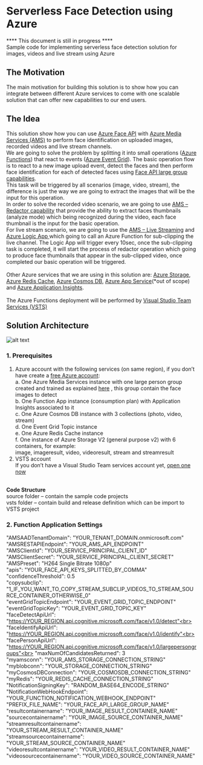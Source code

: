 # Serverless Face Detection using Azure
**** This document is still in progress ****<br>
Sample code for implementing serverless face detection solution for images, videos and live stream using Azure

## The Motivation
The main motivation for building this solution is to show how you can integrate between different Azure services to come with one scalable solution that can offer new capabilities to our end users.

## The Idea
This solution show how you can use <a href="https://docs.microsoft.com/en-us/azure/cognitive-services/face/overview">Azure Face API</a> with <a href="https://docs.microsoft.com/en-us/azure/cognitive-services/face/overview">Azure Media Services (AMS)</a> to perform face identification on uploaded images, recorded videos and live stream channels. <br>
We are going to solve the problem by splitting it into small operations (<a href="https://azure.microsoft.com/en-us/services/functions/">Azure Functions</a>) that react to events (<a href="https://azure.microsoft.com/en-us/services/event-grid/">Azure Event Grid</a>). 
The basic operation flow is to react to a new image upload event, detect the faces and then perform face identification for each of detected faces using <a href="https://docs.microsoft.com/en-us/azure/cognitive-services/face/face-api-how-to-topics/how-to-use-large-scale">Face API large group capabilities</a>.<br>
This task will be triggered by all scenarios (image, video, stream), the difference is just the way we are going to extract the images that will be the input for this operation. <br>
In order to solve the recorded video scenario, we are going to use <a href="https://docs.microsoft.com/en-us/azure/media-services/previous/media-services-face-redaction">AMS – Redactor capability</a> that provide the ability to extract faces thumbnails (analyze mode) which being recognized during the video, each face thumbnail is the input for the basic operation. <br>
For live stream scenario, we are going to use the <a href="https://docs.microsoft.com/en-us/azure/media-services/previous/media-services-manage-channels-overview">AMS – Live Streaming</a> and <a href="https://azure.microsoft.com/en-us/services/logic-apps/">Azure Logic App </a> which going to call an Azure Function for sub-clipping the live channel. The Logic App will trigger every 10sec, once the sub-clipping task is completed, it will start the process of redactor operation which going to produce face thumbnails that appear in the sub-clipped video, once completed our basic operation will be triggered. <br><br>
Other Azure services that we are using in this solution are: <a href="https://azure.microsoft.com/en-us/services/storage/">Azure Storage</a>, <a href="https://azure.microsoft.com/en-us/services/cache/">Azure Redis Cache</a>, <a href="https://docs.microsoft.com/en-us/azure/cosmos-db/introduction">Azure Cosmos DB</a>, <a href="https://azure.microsoft.com/en-us/services/app-service/">Azure App Service</a>(*out of scope) and <a href="https://azure.microsoft.com/en-us/services/application-insights/">Azure Application Insights</a>. <br><br>
The Azure Functions deployment will be performed by <a href="https://www.visualstudio.com/team-services/">Visual Studio Team Services (VSTS)</a><br>

## Solution Architecture
![alt text](https://github.com/yaprigal/ServerlessFaceDetection/blob/master/Capture.PNG)

### 1. Prerequisites
1.	Azure account with the following services (on same region), if you don’t have create a <a href="https://azure.microsoft.com/en-us/free/">free Azure account</a>:<br>
a.	One Azure Media Services instance with one large person group created and trained as explained <a href="https://docs.microsoft.com/en-us/azure/cognitive-services/face/face-api-how-to-topics/how-to-use-large-scale">here</a> , this group contain the face images to detect<br>
b.	One Function App instance (consumption plan) with Application Insights associated to it<br>
c.	One Azure Cosmos DB instance with 3 collections (photo, video, stream) <br>
d.	One Event Grid Topic instance<br>
e.	One Azure Redis Cache instance<br>
f.	One instance of Azure Storage V2 (general purpose v2) with 6 containers, for example:<br>
image, imageresult, video, videoresult, stream and streamresult<br>
2.	VSTS account <br>
If you don’t have a Visual Studio Team services account yet, <a href="https://go.microsoft.com/fwlink/?LinkId=307137">open one now</a> 
<br>
<b>Code Structure</b><br>
 source folder – contain the sample code projects<br>
 vsts folder – contain build and release definition which can be import to VSTS project<br>

### 2. Function Application Settings
"AMSAADTenantDomain": "YOUR_TENANT_DOMAIN.onmicrosoft.com"<br>
"AMSRESTAPIEndpoint": "YOUR_AMS_API_ENDPOINT"<br>
"AMSClientId": "YOUR_SERVICE_PRINCIPAL_CLIENT_ID"<br>
"AMSClientSecret": "YOUR_SERVICE_PRINCIPAL_CLIENT_SECRET"<br>
"AMSPreset": "H264 Single Bitrate 1080p"<br>
"apis": "YOUR_FACE_API_KEYS_SPLITTED_BY_COMMA"<br>
"confidenceThreshold": 0.5<br>
"copysubclip": "1_IF_YOU_WANT_TO_COPY_STREAM_SUBCLIP_VIDEOS_TO_STREAM_SOURCE_CONTAINER_OTHERWISE_0"<br>
"eventGridTopicEndpoint": "YOUR_EVENT_GRID_TOPIC_ENDPOINT"<br>
"eventGridTopicKey": "YOUR_EVENT_GRID_TOPIC_KEY"<br>
"faceDetectApiUrl": "https://YOUR_REGION.api.cognitive.microsoft.com/face/v1.0/detect"<br>
"faceIdentifyApiUrl": "https://YOUR_REGION.api.cognitive.microsoft.com/face/v1.0/identify"<br>
"facePersonApiUrl": "https://YOUR_REGION.api.cognitive.microsoft.com/face/v1.0/largepersongroups"<br> 
"maxNumOfCandidatesReturned": 3<br>
"myamsconn": "YOUR_AMS_STORAGE_CONNECTION_STRING"<br>
"myblobconn": "YOUR_STORAGE_CONNECTION_STRING"<br>
"myCosmosDBConnection": "YOUR_COSMOSDB_CONNECTION_STRING"<br>
"myRedis": "YOUR_REDIS_CACHE_CONNECTION_STRING"<br>
"NotificationSigningKey": "RANDOM_BASE64_ENCODE_STRING"<br>
"NotificationWebHookEndpoint": "YOUR_FUNCTION_NOTIFICATION_WEBHOOK_ENDPOINT"<br>
"PREFIX_FILE_NAME": "YOUR_FACE_API_LARGE_GROUP_NAME"<br>
"resultcontainername": "YOUR_IMAGE_RESULT_CONTAINER_NAME"<br>
"sourcecontainername": "YOUR_IMAGE_SOURCE_CONTAINER_NAME"<br>
"streamresultcontainername": "YOUR_STREAM_RESULT_CONTAINER_NAME"<br>
"streamsourcecontainername": "YOUR_STREAM_SOURCE_CONTAINER_NAME"<br>
"videoresultcontainername": "YOUR_VIDEO_RESULT_CONTAINER_NAME"<br>
"videosourcecontainername": "YOUR_VIDEO_SOURCE_CONTAINER_NAME"<br>
<br>


